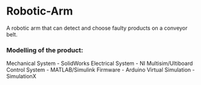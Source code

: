 # Robotic-Arm

A robotic arm that can detect and choose faulty products on a conveyor belt.

### Modelling of the product:
Mechanical System - SolidWorks
Electrical System - NI Multisim/Ultiboard
Control System - MATLAB/Simulink
Firmware - Arduino
Virtual Simulation - SimulationX
